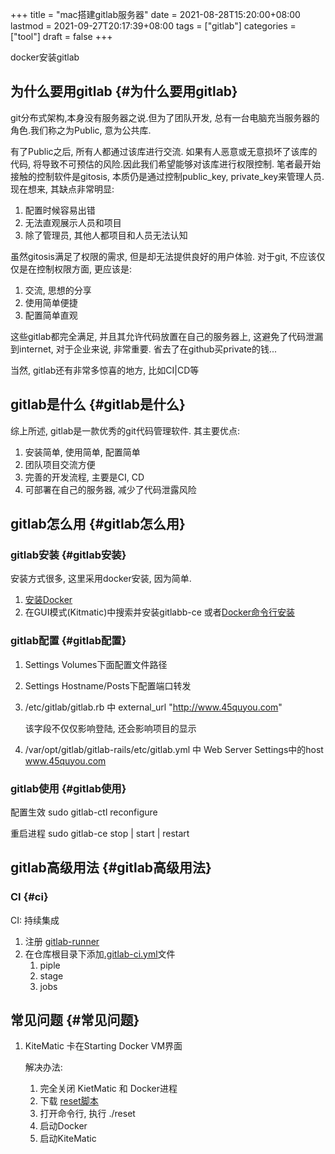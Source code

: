 +++
title = "mac搭建gitlab服务器"
date = 2021-08-28T15:20:00+08:00
lastmod = 2021-09-27T20:17:39+08:00
tags = ["gitlab"]
categories = ["tool"]
draft = false
+++

docker安装gitlab

<!--more-->


## 为什么要用gitlab {#为什么要用gitlab}

git分布式架构,本身没有服务器之说.但为了团队开发, 总有一台电脑充当服务器的角色.我们称之为Public, 意为公共库.

有了Public之后, 所有人都通过该库进行交流. 如果有人恶意或无意损坏了该库的代码, 将导致不可预估的风险.因此我们希望能够对该库进行权限控制.
笔者最开始接触的控制软件是gitosis, 本质仍是通过控制public\_key, private\_key来管理人员.现在想来, 其缺点非常明显:

1.  配置时候容易出错
2.  无法直观展示人员和项目
3.  除了管理员, 其他人都项目和人员无法认知

虽然gitosis满足了权限的需求, 但是却无法提供良好的用户体验. 对于git, 不应该仅仅是在控制权限方面, 更应该是:

1.  交流, 思想的分享
2.  使用简单便捷
3.  配置简单直观

这些gitlab都完全满足, 并且其允许代码放置在自己的服务器上, 这避免了代码泄漏到internet, 对于企业来说, 非常重要. 省去了在github买private的钱...

当然, gitlab还有非常多惊喜的地方, 比如CI|CD等


## gitlab是什么 {#gitlab是什么}

综上所述, gitlab是一款优秀的git代码管理软件. 其主要优点:

1.  安装简单, 使用简单, 配置简单
2.  团队项目交流方便
3.  完善的开发流程, 主要是CI, CD
4.  可部署在自己的服务器, 减少了代码泄露风险


## gitlab怎么用 {#gitlab怎么用}


### gitlab安装 {#gitlab安装}

安装方式很多, 这里采用docker安装, 因为简单.

1.  [安装Docker](https://www.docker.com/products/docker-toolbox)
2.  在GUI模式(Kitmatic)中搜索并安装gitlabb-ce
    或者[Docker命令行安装](http://www.cnblogs.com/int32bit/p/5310382.html)


### gitlab配置 {#gitlab配置}

1.  Settings Volumes下面配置文件路径
2.  Settings Hostname/Posts下配置端口转发
3.  /etc/gitlab/gitlab.rb 中 external\_url "<http://www.45quyou.com>"

    该字段不仅仅影响登陆, 还会影响项目的显示
4.  /var/opt/gitlab/gitlab-rails/etc/gitlab.yml 中 Web Server Settings中的host www.45quyou.com


### gitlab使用 {#gitlab使用}

配置生效 sudo gitlab-ctl reconfigure

重启进程 sudo gitlab-ce stop | start | restart


## gitlab高级用法 {#gitlab高级用法}


### CI {#ci}

CI: 持续集成

1.  注册 [gitlab-runner](https://docs.gitlab.com/runner/install/)
2.  在仓库根目录下添加[.gitlab-ci.yml](https://docs.gitlab.com/ee/ci/quick%5Fstart/README.html)文件
    1.  piple
    2.  stage
    3.  jobs


## 常见问题 {#常见问题}

1.  KiteMatic 卡在Starting Docker VM界面

    解决办法:

    1.  完全关闭 KietMatic 和 Docker进程
    2.  下载 [reset脚本](gitlab/reset)
    3.  打开命令行, 执行 ./reset
    4.  启动Docker
    5.  启动KiteMatic